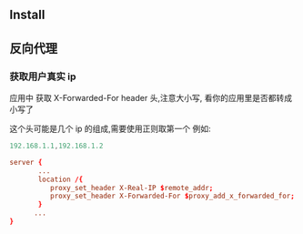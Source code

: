 ## Install

## 反向代理

### 获取用户真实 ip

应用中 获取 X-Forwarded-For header 头,注意大小写, 看你的应用里是否都转成小写了

这个头可能是几个 ip 的组成,需要使用正则取第一个
例如:

```js
192.168.1.1,192.168.1.2
```

```conf
server {
       ...
       location /{
          proxy_set_header X-Real-IP $remote_addr;
          proxy_set_header X-Forwarded-For $proxy_add_x_forwarded_for;
       }
      ...
}
```

